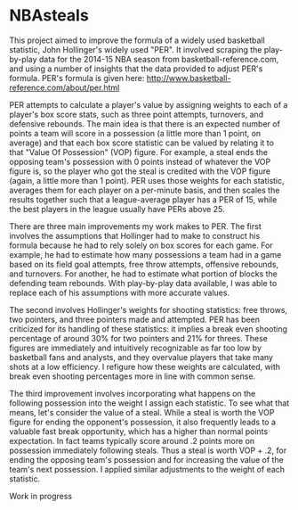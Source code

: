 # NBAsteals

  This project aimed to improve the formula of a widely used basketball statistic, John Hollinger's widely
used "PER". It involved scraping the play-by-play data for the 2014-15 NBA season from
basketball-reference.com, and using a number of insights that the data provided to adjust PER's formula.
PER's formula is given here: http://www.basketball-reference.com/about/per.html 

  PER attempts to calculate a player's value by assigning weights to each of a player's box score stats,
such as three point attempts, turnovers, and defensive rebounds. The main idea is that there is an
expected number of points a team will score in a possession (a little more than 1 point, on average)
and that each box score statistic can be valued by relating it to that "Value Of Possession" (VOP) 
figure. For example, a steal ends the opposing team's possession with 0 points instead of whatever the 
VOP figure is, so the player who got the steal is credited with the VOP figure (again, a little more than
1 point). PER uses those weights for each statistic, averages them for each player on a per-minute basis,
and then scales the results together such that a league-average player has a PER of 15, while the best
players in the league usually have PERs above 25.

  There are three main improvements my work makes to PER. The first involves the assumptions that
Hollinger had to make to construct his formula because he had to rely solely on box scores for each game.
For example, he had to estimate how many possessions a team had in a game based on its field goal
attempts, free throw attempts, offensive rebounds, and turnovers. For another, he had to estimate what
portion of blocks the defending team rebounds. With play-by-play data available, I was able to replace
each of his assumptions with more accurate values.

  The second involves Hollinger's weights for shooting statistics: free throws, two pointers, and three
pointers made and attempted. PER has been criticized for its handling of these statistics: it implies a
break even shooting percentage of around 30% for two pointers and 21% for threes. These figures are
immediately and intuitively recognizable as far too low by basketball fans and analysts, and they 
overvalue players that take many shots at a low efficiency. I refigure how these weights are
calculated, with break even shooting percentages more in line with common sense.

  The third improvement involves incorporating what happens on the following possession into the weight
I assign each statistic. To see what that means, let's consider the value of a steal. While a steal is
worth the VOP figure for ending the opponent's possession, it also frequently leads to a valuable fast
break opportunity, which has a higher than normal points expectation. In fact teams typically score
around .2 points more on possession immediately following steals. Thus a steal is worth VOP + .2, for
ending the opposing team's possession and for increasing the value of the team's next possession. I
applied similar adjustments to the weight of each statistic.

Work in progress
